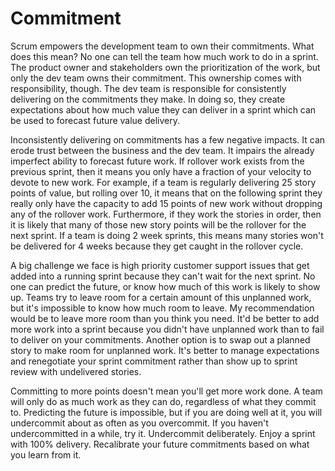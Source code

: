 # Commitment #

Scrum empowers the development team to own their commitments.  What does this mean?  No one can tell the team how much work to do in a sprint.  The product owner and stakeholders own the prioritization of the work, but only the dev team owns their commitment.  This ownership comes with responsibility, though.  The dev team is responsible for consistently delivering on the commitments they make.  In doing so, they create expectations about how much value they can deliver in a sprint which can be used to forecast future value delivery.

Inconsistently delivering on commitments has a few negative impacts.  It can erode trust between the business and the dev team.  It impairs the already imperfect ability to forecast future work.  If rollover work exists from the previous sprint, then it means you only have a fraction of your velocity to devote to new work.  For example, if a team is regularly delivering 25 story points of value, but rolling over 10, it means that on the following sprint they really only have the capacity to add 15 points of new work without dropping any of the rollover work.  Furthermore, if they work the stories in order, then it is likely that many of those new story points will be the rollover for the next sprint.  If a team is doing 2 week sprints, this means many stories won't be delivered for 4 weeks because they get caught in the rollover cycle.

A big challenge we face is high priority customer support issues that get added into a running sprint because they can't wait for the next sprint.  No one can predict the future, or know how much of this work is likely to show up.  Teams try to leave room for a certain amount of this unplanned work, but it's impossible to know how much room to leave.  My recommendation would be to leave more room than you think you need.  It'd be better to add more work into a sprint because you didn't have unplanned work than to fail to deliver on your commitments.  Another option is to swap out a planned story to make room for unplanned work.  It's better to manage expectations and renegotiate your sprint commitment rather than show up to sprint review with undelivered stories.

Committing to more points doesn't mean you'll get more work done.  A team will only do as much work as they can do, regardless of what they commit to.  Predicting the future is impossible, but if you are doing well at it, you will undercommit about as often as you overcommit.  If you haven't undercommitted in a while, try it.  Undercommit deliberately.  Enjoy a sprint with 100% delivery.  Recalibrate your future commitments based on what you learn from it.

